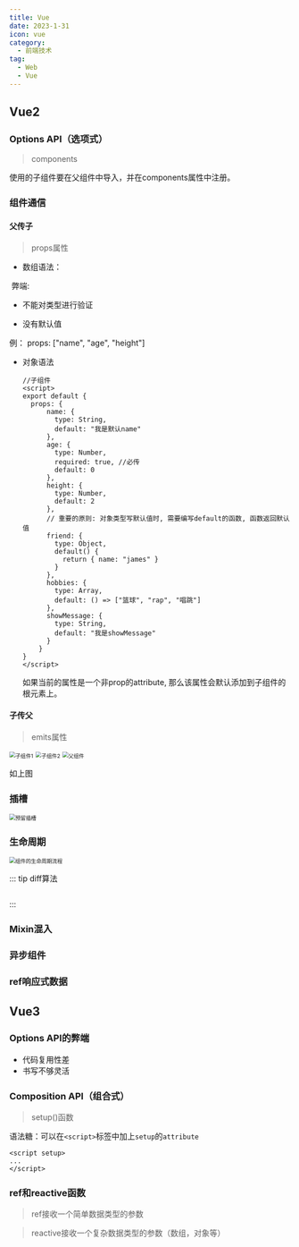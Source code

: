 ```yaml
---
title: Vue
date: 2023-1-31
icon: vue
category:
  - 前端技术
tag:
  - Web
  - Vue
---
```




## Vue2



### Options API（选项式）



> components

使用的子组件要在父组件中导入，并在components属性中注册。

### 组件通信

#### 父传子

> props属性

- 数组语法：

​    弊端:  

- 不能对类型进行验证 

- 没有默认值

例： props: ["name", "age", "height"]

- 对象语法

  ```vue
  //子组件
  <script>
  export default {   
    props: {
        name: {
          type: String,
          default: "我是默认name"
        },
        age: {
          type: Number,
          required: true, //必传
          default: 0
        },
        height: {
          type: Number,
          default: 2
        },
        // 重要的原则: 对象类型写默认值时, 需要编写default的函数, 函数返回默认值
        friend: {
          type: Object,
          default() {
            return { name: "james" }
          }
        },
        hobbies: {
          type: Array,
          default: () => ["篮球", "rap", "唱跳"]
        },
        showMessage: {
          type: String,
          default: "我是showMessage"
        }
      }
  }
  </script>
  ```

  如果当前的属性是一个非prop的attribute, 那么该属性会默认添加到子组件的根元素上。

#### 子传父

> emits属性



<img src="https://etheral.oss-cn-shanghai.aliyuncs.com/images/image-20230201154532468.png" alt="子组件1" style="zoom:67%;" />



<img src="https://etheral.oss-cn-shanghai.aliyuncs.com/images/image-20230201155106152.png" alt="子组件2" style="zoom:67%;" />



<img src="https://etheral.oss-cn-shanghai.aliyuncs.com/images/image-20230201154750307.png" alt="父组件" style="zoom:67%;" />

如上图

### 插槽

<img src="https://etheral.oss-cn-shanghai.aliyuncs.com/images/image-20230201155158206.png" alt="预留插槽" style="zoom:67%;" />



### 生命周期

<img src="https://etheral.oss-cn-shanghai.aliyuncs.com/images/20230201022316.png" alt="组件的生命周期流程" style="zoom:67%;" />



::: tip diff算法

```vue

```

:::

### Mixin混入



### 异步组件



### ref响应式数据



## Vue3

### Options API的弊端

- 代码复用性差
- 书写不够灵活

### Composition API（组合式）

> setup()函数



语法糖：可以在`<script>`标签中加上`setup`的`attribute`

```vue
<script setup>
...
</script>
```

### ref和reactive函数

> ref接收一个简单数据类型的参数



> reactive接收一个复杂数据类型的参数（数组，对象等）